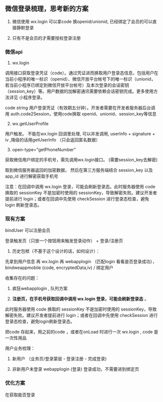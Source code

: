 ## 微信登录梳理，思考新的方案

1. 微信使用 wx.login 可以拿code 换openid/unionid, 已经绑定了会员的可以直接静默登录

2. 只有不是会员的才需要授权登录注册

### 微信api

1. wx.login 

调用接口获取登录凭证（code）。通过凭证进而换取用户登录态信息，包括用户在当前小程序的唯一标识（openid）、微信开放平台帐号下的唯一标识（unionid，若当前小程序已绑定到微信开放平台帐号）及本次登录的会话密钥（session_key）等。用户数据的加解密通讯需要依赖会话密钥完成。更多使用方法详见 小程序登录。

code string	用户登录凭证（有效期五分钟）。开发者需要在开发者服务器后台调用 auth.code2Session，使用code换取 openid、unionid、session_key等信息

2. wx.getUserProfile

用户触发。 不能在wx.login 回调里处理, 可以并发调用, userInfo + signature + iv ,降级的话用getUserInfo （只会返回匿名数据）


3. open-type="getPhoneNumber"

获取微信用户绑定的手机号，需先调用wx.login接口。 (需要session_key去解密)

取到微信服务器返回的加密数据， 然后在第三方服务端结合 session_key 以及 app_id 进行解密获取手机号

注意：在回调中调用 wx.login 登录，可能会刷新登录态。此时服务器使用 code 换取的 sessionKey 不是加密时使用的 sessionKey，导致解密失败。建议开发者提前进行 login；或者在回调中先使用 checkSession 进行登录态检查，避免 login 刷新登录态。


### 现有方案 

bindUser 可以注册会员

登录触发页（只放一个按钮用来触发登录动作） +  登录/注册页 

1. 历史包袱（不基于这个设计的话，如何设计）：

先拿到用户信息 再 wx.login 再 webapplogin （匹配login 看看是否登录成功）， bindweappmobile (code, encryptedData,iv) / 绑定用户

收集存在的问题： 

1. 疯狂webapplogin , 队列方案

2. **注册页，在手机号获取回调中调用 wx.login 登录，可能会刷新登录态** 。

此时服务器使用 code 换取的 sessionKey 不是加密时使用的 sessionKey，导致解密失败。建议开发者提前进行 login；或者在回调中先使用 checkSession 进行登录态检查，避免login刷新登录态。 

把code 存起来，用之前的code ，或者在onLoad 时进行一次 wx.login , code 是一次性用品


用户业务梳理：

1. 新用户 （业务页/登录蒙层 - 登录注册 - 完成登录)

2. 非新用户未登录 webapplogin (登录)  登录成功，不需要进到绑定页


### 优化方案

在获取能否登录


































